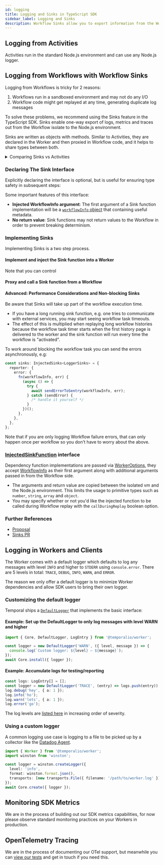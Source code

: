 ```yaml
---
id: logging
title: Logging and Sinks in TypeScript SDK
sidebar_label: Logging and Sinks
description: Workflow Sinks allow you to export information from the Workflow back to the Node.js environment, often used for logging, metrics, tracing.
---
```


## Logging from Activities

Activities run in the standard Node.js environment and can use any Node.js logger.

## Logging from Workflows with Workflow Sinks

Logging from Workflows is tricky for 2 reasons:

1. Workflows run in a sandboxed environment and may not do any I/O
1. Workflow code might get replayed at any time, generating duplicate log messages

To solve these problems, we recommend using the Sinks feature in the TypeScript SDK.
Sinks enable one-way export of logs, metrics and traces out from the Workflow isolate to the Node.js environment.

<!--
Workflows in Temporal may be replayed from the beginning of their history when resumed. In order for Temporal to recreate the exact state Workflow code was in, the code is required to be fully deterministic. To prevent breaking [determinism](/docs/typescript/determinism), in the TypeScript SDK, Workflow code runs in an isolated execution environment and may not use any of the Node.js APIs or communicate directly with the outside world. -->

Sinks are written as objects with methods. Similar to Activities, they are declared in the Worker and then proxied in Workflow code, and it helps to share types between both.

<details>
  <summary>Comparing Sinks vs Activities</summary>
  
Sinks are similar to Activities in that they are both registered on the Worker and proxied into the Workflow.
However, they differ from Activities in important ways:

- Sink functions don't return promises
- Sink calls are not recorded in Workflow histories (no timeouts or retries)
- Sink functions are run on the same Worker that runs the Workflow they are called from

</details>

### Declaring The Sink Interface

Explicitly declaring the interface is optional, but is useful for ensuring type safety in subsequent steps:

<!--SNIPSTART typescript-logger-sink-interface-->
<!--SNIPEND-->

Some important features of this interface:

- **Injected WorkflowInfo argument**: The first argument of a Sink function implementation will be a [`workflowInfo` object](https://typescript.temporal.io/api/interfaces/workflow.workflowinfo/) that containing useful metadata.
- **No return value**: Sink functions may not return values to the Workflow in order to prevent breaking determinism.

### Implementing Sinks

Implementing Sinks is a two step process.

#### Implement and inject the Sink function into a Worker

<!--SNIPSTART typescript-logger-sink-worker-->
<!--SNIPEND-->

Note that you can control

#### Proxy and call a Sink function from a Workflow

<!--SNIPSTART typescript-logger-sink-workflow-->
<!--SNIPEND-->

#### Advanced: Performance Considerations and Non-blocking Sinks

Be aware that Sinks will take up part of the workflow execution time.

- If you have a long running sink function, e.g. one tries to communicate with external services, you may start seeing workflow task timeouts.
- The effect of this is multiplied when replaying long workflow histories because the workflow task timer starts when the first history page is delivered to the worker and the sink function will run every time the workflow is "activated".

To work around blocking the workflow task you can send the errors asynchronously, e.g:

```ts
const sinks: InjectedSinks<LoggerSinks> = {
  reporter: {
    error: {
      fn(workflowInfo, err) {
        (async () => {
          try {
            await sendErrorToSentry(workflowInfo, err);
          } catch (sendError) {
            /* handle it yourself */
          }
        })();
      },
    },
  },
};
```

Note that if you are only logging Workflow failure errors, that can only happen once per workflow so you don't have to worry about the above.

### [InjectedSinkFunction](https://typescript.temporal.io/api/interfaces/worker.InjectedSinkFunction) interface

Dependency function implementations are passed via [WorkerOptions](https://typescript.temporal.io/api/interfaces/worker.workeroptions/#dependencies),
they accept [WorkflowInfo](https://typescript.temporal.io/api/interfaces/workflow.workflowinfo/) as their first argument along with additional arguments passed in from the Workflow side.

- The arguments and return value are copied between the isolated vm and the Node.js environment. This limits the usage to primitive types such as `number`, `string`, `array` and `object`.
- You may specify whether or not you'd like the injected function to be called during Workflow replay with the `callDuringReplay` boolean option.

### Further References

- [Proposal](https://github.com/temporalio/proposals/blob/master/node/logging-and-metrics-for-user-code.md)
- [Sinks PR](https://github.com/temporalio/sdk-typescript/pull/370/files)

## Logging in Workers and Clients

The Worker comes with a default logger which defaults to log any messages with level `INFO` and higher to `STDERR` using `console.error`.
There are 5 levels in total: `TRACE`, `DEBUG`, `INFO`, `WARN`, and `ERROR`.

The reason we only offer a default logger is to minimize Worker dependencies and allow SDK users to bring their own logger.

### Customizing the default logger

Temporal ships a [`DefaultLogger`](https://typescript.temporal.io/api/classes/worker.defaultlogger/) that implements the basic interface:

#### Example: Set up the DefaultLogger to only log messages with level WARN and higher

```ts
import { Core, DefaultLogger, LogEntry } from '@temporalio/worker';

const logger = new DefaultLogger('WARN', ({ level, message }) => {
  console.log(`Custom logger: ${level} — ${message}`);
});
await Core.install({ logger });
```

#### Example: Accumulate logs for testing/reporting

```ts
const logs: LogEntry[] = [];
const logger = new DefaultLogger('TRACE', (entry) => logs.push(entry));
log.debug('hey', { a: 1 });
log.info('ho');
log.warn('lets', { a: 1 });
log.error('go');
```

The log levels are [listed here](https://typescript.temporal.io/api/namespaces/worker#loglevel) in increasing order of severity.

### Using a custom logger

A common logging use case is logging to a file to be picked up by a collector like the [Datadog Agent](https://docs.datadoghq.com/logs/log_collection/nodejs/?tab=winston30).

```ts
import { Worker } from '@temporalio/worker';
import winston from 'winston';

const logger = winston.createLogger({
  level: 'info',
  format: winston.format.json(),
  transports: [new transports.File({ filename: '/path/to/worker.log' })],
});
await Core.create({ logger });
```

## Monitoring SDK Metrics

We are in the process of building out our SDK metrics capabilities, for now please observe standard monitoring practices on your Workers in production.

## OpenTelemetry Tracing

We are in the process of documenting our OTel support, but meanwhile you can [view our tests](https://github.com/temporalio/sdk-typescript/blob/4505eee94e7d8a10bc187612977fd72bc6d740a6/packages/test/src/test-otel.ts) and get in touch if you need this.

